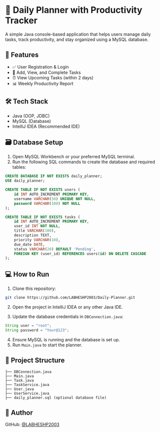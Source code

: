 # 🧠 Daily Planner with Productivity Tracker

A simple Java console-based application that helps users manage daily tasks, track productivity, and stay organized using a MySQL database.

## 🚀 Features

- ✅ User Registration & Login  
- 📅 Add, View, and Complete Tasks  
- ⏰ View Upcoming Tasks (within 2 days)  
- 📊 Weekly Productivity Report  

## 🛠️ Tech Stack

- Java (OOP, JDBC)  
- MySQL (Database)  
- IntelliJ IDEA (Recommended IDE)  

## 🗃️ Database Setup

1. Open MySQL Workbench or your preferred MySQL terminal.  
2. Run the following SQL commands to create the database and required tables:

```sql
CREATE DATABASE IF NOT EXISTS daily_planner;
USE daily_planner;

CREATE TABLE IF NOT EXISTS users (
    id INT AUTO_INCREMENT PRIMARY KEY,
    username VARCHAR(50) UNIQUE NOT NULL,
    password VARCHAR(100) NOT NULL
);

CREATE TABLE IF NOT EXISTS tasks (
    id INT AUTO_INCREMENT PRIMARY KEY,
    user_id INT NOT NULL,
    title VARCHAR(100),
    description TEXT,
    priority VARCHAR(10),
    due_date DATE,
    status VARCHAR(20) DEFAULT 'Pending',
    FOREIGN KEY (user_id) REFERENCES users(id) ON DELETE CASCADE
);
```

## 💻 How to Run

1. Clone this repository:

```bash
git clone https://github.com/LABHESHP2003/Daily-Planner.git
```

2. Open the project in IntelliJ IDEA or any other Java IDE.

3. Update the database credentials in `DBConnection.java`:

```java
String user = "root";
String password = "Your@123";
```

4. Ensure MySQL is running and the database is set up.  
5. Run `Main.java` to start the planner.

## 📁 Project Structure

```
├── DBConnection.java  
├── Main.java  
├── Task.java  
├── TaskService.java  
├── User.java  
├── UserService.java  
├── daily_planner.sql (optional database file)
```

## 👤 Author

GitHub: [@LABHESHP2003](https://github.com/LABHESHP2003)
